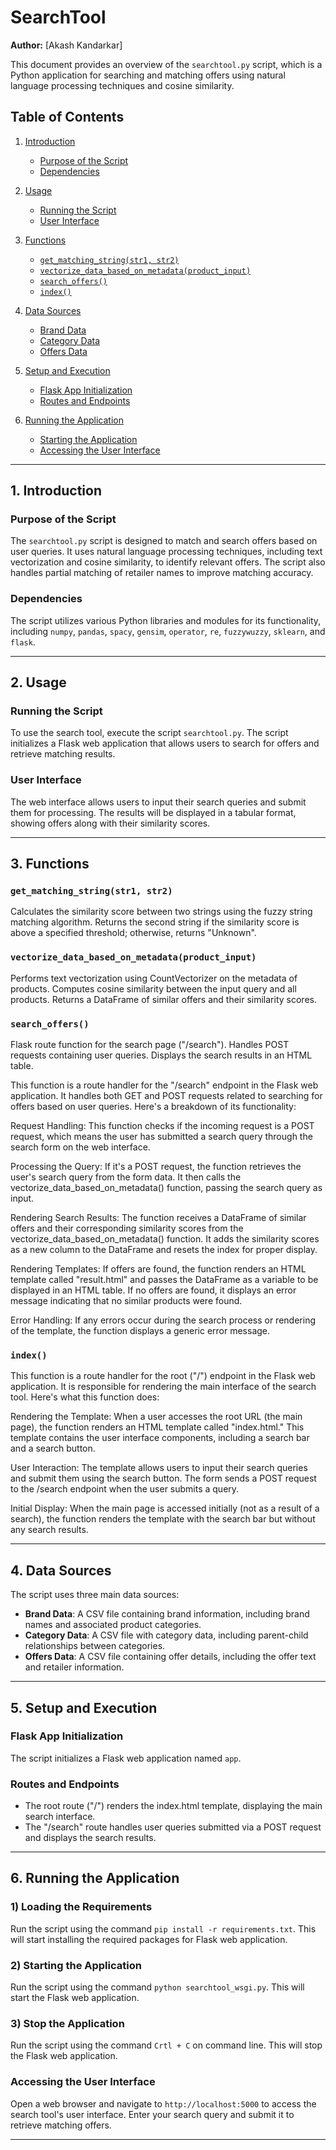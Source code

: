 # SearchTool

**Author:** [Akash Kandarkar]

This document provides an overview of the `searchtool.py` script, which is a Python application for searching and matching offers using natural language processing techniques and cosine similarity.

## Table of Contents
1. [Introduction](#introduction)
    - [Purpose of the Script](#purpose-of-the-script)
    - [Dependencies](#dependencies)

2. [Usage](#usage)
    - [Running the Script](#running-the-script)
    - [User Interface](#user-interface)

3. [Functions](#functions)
    - [`get_matching_string(str1, str2)`](#get_matching_stringstr1-str2)
    - [`vectorize_data_based_on_metadata(product_input)`](#vectorize_data_based_on_metadataproduct_input)
    - [`search_offers()`](#search_offers)
    - [`index()`](#index)

4. [Data Sources](#data-sources)
    - [Brand Data](#brand-data)
    - [Category Data](#category-data)
    - [Offers Data](#offers-data)

5. [Setup and Execution](#setup-and-execution)
    - [Flask App Initialization](#flask-app-initialization)
    - [Routes and Endpoints](#routes-and-endpoints)

6. [Running the Application](#running-the-application)
    - [Starting the Application](#starting-the-application)
    - [Accessing the User Interface](#accessing-the-user-interface)

---

## 1. Introduction

### Purpose of the Script
The `searchtool.py` script is designed to match and search offers based on user queries. It uses natural language processing techniques, including text vectorization and cosine similarity, to identify relevant offers. The script also handles partial matching of retailer names to improve matching accuracy.

### Dependencies
The script utilizes various Python libraries and modules for its functionality, including `numpy`, `pandas`, `spacy`, `gensim`, `operator`, `re`, `fuzzywuzzy`, `sklearn`, and `flask`.

---

## 2. Usage

### Running the Script
To use the search tool, execute the script `searchtool.py`. The script initializes a Flask web application that allows users to search for offers and retrieve matching results.

### User Interface
The web interface allows users to input their search queries and submit them for processing. The results will be displayed in a tabular format, showing offers along with their similarity scores.

---

## 3. Functions

### `get_matching_string(str1, str2)`
Calculates the similarity score between two strings using the fuzzy string matching algorithm. Returns the second string if the similarity score is above a specified threshold; otherwise, returns "Unknown".

### `vectorize_data_based_on_metadata(product_input)`
Performs text vectorization using CountVectorizer on the metadata of products. Computes cosine similarity between the input query and all products. Returns a DataFrame of similar offers and their similarity scores.

### `search_offers()`
Flask route function for the search page ("/search"). Handles POST requests containing user queries. Displays the search results in an HTML table.

This function is a route handler for the "/search" endpoint in the Flask web application. It handles both GET and POST requests related to searching for offers based on user queries. Here's a breakdown of its functionality:

Request Handling: This function checks if the incoming request is a POST request, which means the user has submitted a search query through the search form on the web interface.

Processing the Query: If it's a POST request, the function retrieves the user's search query from the form data. It then calls the vectorize_data_based_on_metadata() function, passing the search query as input.

Rendering Search Results: The function receives a DataFrame of similar offers and their corresponding similarity scores from the vectorize_data_based_on_metadata() function. It adds the similarity scores as a new column to the DataFrame and resets the index for proper display.

Rendering Templates: If offers are found, the function renders an HTML template called "result.html" and passes the DataFrame as a variable to be displayed in an HTML table. If no offers are found, it displays an error message indicating that no similar products were found.

Error Handling: If any errors occur during the search process or rendering of the template, the function displays a generic error message.

### `index()`

This function is a route handler for the root ("/") endpoint in the Flask web application. It is responsible for rendering the main interface of the search tool. Here's what this function does:

Rendering the Template: When a user accesses the root URL (the main page), the function renders an HTML template called "index.html." This template contains the user interface components, including a search bar and a search button.

User Interaction: The template allows users to input their search queries and submit them using the search button. The form sends a POST request to the /search endpoint when the user submits a query.

Initial Display: When the main page is accessed initially (not as a result of a search), the function renders the template with the search bar but without any search results.

---

## 4. Data Sources

The script uses three main data sources:
- **Brand Data**: A CSV file containing brand information, including brand names and associated product categories.
- **Category Data**: A CSV file with category data, including parent-child relationships between categories.
- **Offers Data**: A CSV file containing offer details, including the offer text and retailer information.

---

## 5. Setup and Execution

### Flask App Initialization
The script initializes a Flask web application named `app`.

### Routes and Endpoints
- The root route ("/") renders the index.html template, displaying the main search interface.
- The "/search" route handles user queries submitted via a POST request and displays the search results.

---

## 6. Running the Application

### 1) Loading the Requirements
Run the script using the command `pip install -r requirements.txt`. This will start installing the required packages for Flask web application.

### 2) Starting the Application
Run the script using the command `python searchtool_wsgi.py`. This will start the Flask web application.

### 3) Stop the Application
Run the script using the command `Crtl + C` on command line. This will stop the Flask web application.

### Accessing the User Interface
Open a web browser and navigate to `http://localhost:5000` to access the search tool's user interface. Enter your search query and submit it to retrieve matching offers.

---

